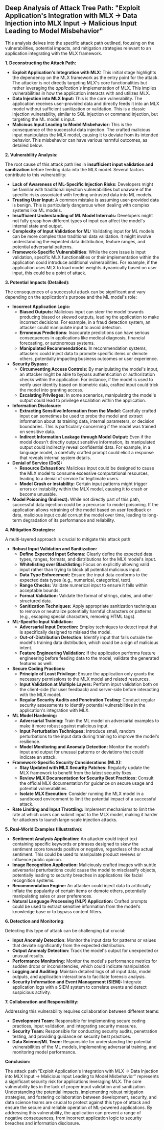 ## Deep Analysis of Attack Tree Path: "Exploit Application's Integration with MLX -> Data Injection into MLX Input -> Malicious Input Leading to Model Misbehavior"

This analysis delves into the specific attack path outlined, focusing on the vulnerabilities, potential impacts, and mitigation strategies relevant to an application integrating with the MLX framework.

**1. Deconstructing the Attack Path:**

* **Exploit Application's Integration with MLX:** This initial stage highlights the dependency on the MLX framework as the entry point for the attack. The attacker is not directly targeting MLX's core functionalities but rather leveraging the *application's* implementation of MLX. This implies vulnerabilities in how the application interacts with and utilizes MLX.
* **Data Injection into MLX Input:** This is the core vulnerability. The application receives user-provided data and directly feeds it into an MLX model without sufficient sanitization or validation. This is a classic injection vulnerability, similar to SQL injection or command injection, but targeting the ML model's input.
* **Malicious Input Leading to Model Misbehavior:** This is the consequence of the successful data injection. The crafted malicious input manipulates the MLX model, causing it to deviate from its intended behavior. This misbehavior can have various harmful outcomes, as detailed below.

**2. Vulnerability Analysis:**

The root cause of this attack path lies in **insufficient input validation and sanitization** before feeding data into the MLX model. Several factors contribute to this vulnerability:

* **Lack of Awareness of ML-Specific Injection Risks:** Developers might be familiar with traditional injection vulnerabilities but unaware of the specific risks associated with feeding untrusted data into ML models.
* **Trusting User Input:**  A common mistake is assuming user-provided data is benign. This is particularly dangerous when dealing with complex systems like ML models.
* **Insufficient Understanding of ML Model Internals:**  Developers might not fully grasp how different types of input can affect the model's internal state and output.
* **Complexity of Input Validation for ML:** Validating input for ML models can be more complex than traditional data validation. It might involve understanding the expected data distribution, feature ranges, and potential adversarial patterns.
* **Framework-Specific Vulnerabilities:** While the core issue is input validation, specific MLX functionalities or their implementation within the application could introduce additional vulnerabilities. For example, if the application uses MLX to load model weights dynamically based on user input, this could be a point of attack.

**3. Potential Impacts (Detailed):**

The consequences of a successful attack can be significant and vary depending on the application's purpose and the ML model's role:

* **Incorrect Application Logic:**
    * **Biased Outputs:** Malicious input can steer the model towards producing biased or skewed outputs, leading the application to make incorrect decisions. For example, in a fraud detection system, an attacker could manipulate input to avoid detection.
    * **Erroneous Predictions:** Inaccurate predictions can have serious consequences in applications like medical diagnosis, financial forecasting, or autonomous systems.
    * **Manipulated Recommendations:** In recommendation systems, attackers could inject data to promote specific items or demote others, potentially impacting business outcomes or user experience.
* **Security Bypass:**
    * **Circumventing Access Controls:** By manipulating the model's input, an attacker might be able to bypass authentication or authorization checks within the application. For instance, if the model is used to verify user identity based on biometric data, crafted input could trick the model into granting access.
    * **Escalating Privileges:** In some scenarios, manipulating the model's output could lead to privilege escalation within the application.
* **Information Disclosure:**
    * **Extracting Sensitive Information from the Model:**  Carefully crafted input can sometimes be used to probe the model and extract information about its training data, internal parameters, or decision boundaries. This is particularly concerning if the model was trained on sensitive data.
    * **Indirect Information Leakage through Model Output:**  Even if the model doesn't directly output sensitive information, its manipulated output could indirectly reveal confidential data. For example, in a language model, a carefully crafted prompt could elicit a response that reveals internal system details.
* **Denial of Service (DoS):**
    * **Resource Exhaustion:** Malicious input could be designed to cause the MLX model to consume excessive computational resources, leading to a denial of service for legitimate users.
    * **Model Crash or Instability:**  Certain input patterns might trigger errors or instability within the MLX model, causing it to crash or become unusable.
* **Model Poisoning (Indirect):** While not directly part of this path, successful data injection could be a precursor to model poisoning. If the application allows retraining of the model based on user feedback or data, malicious input could corrupt the model over time, leading to long-term degradation of its performance and reliability.

**4. Mitigation Strategies:**

A multi-layered approach is crucial to mitigate this attack path:

* **Robust Input Validation and Sanitization:**
    * **Define Expected Input Schema:** Clearly define the expected data types, ranges, formats, and distributions for the MLX model's input.
    * **Whitelisting over Blacklisting:**  Focus on explicitly allowing valid input rather than trying to block all potential malicious input.
    * **Data Type Enforcement:** Ensure the input data conforms to the expected data types (e.g., numerical, categorical, text).
    * **Range Checks:** Validate numerical input to ensure it falls within acceptable bounds.
    * **Format Validation:**  Validate the format of strings, dates, and other structured data.
    * **Sanitization Techniques:**  Apply appropriate sanitization techniques to remove or neutralize potentially harmful characters or patterns (e.g., escaping special characters, removing HTML tags).
* **ML-Specific Input Validation:**
    * **Adversarial Input Detection:** Employ techniques to detect input that is specifically designed to mislead the model.
    * **Out-of-Distribution Detection:** Identify input that falls outside the model's training data distribution, which could be a sign of malicious intent.
    * **Feature Engineering Validation:** If the application performs feature engineering before feeding data to the model, validate the generated features as well.
* **Secure Coding Practices:**
    * **Principle of Least Privilege:** Ensure the application only grants the necessary permissions to the MLX model and related resources.
    * **Input Validation at Multiple Layers:** Perform input validation both on the client-side (for user feedback) and server-side before interacting with the MLX model.
    * **Regular Security Audits and Penetration Testing:**  Conduct regular security assessments to identify potential vulnerabilities in the application's integration with MLX.
* **ML Model Hardening:**
    * **Adversarial Training:** Train the ML model on adversarial examples to make it more robust against malicious input.
    * **Input Perturbation Techniques:**  Introduce small, random perturbations to the input data during training to improve the model's resilience.
    * **Model Monitoring and Anomaly Detection:** Monitor the model's input and output for unusual patterns or deviations that could indicate an attack.
* **Framework-Specific Security Considerations (MLX):**
    * **Stay Updated with MLX Security Patches:** Regularly update the MLX framework to benefit from the latest security fixes.
    * **Review MLX Documentation for Security Best Practices:**  Consult the official MLX documentation for guidance on secure usage and potential vulnerabilities.
    * **Isolate MLX Execution:**  Consider running the MLX model in a sandboxed environment to limit the potential impact of a successful attack.
* **Rate Limiting and Input Throttling:** Implement mechanisms to limit the rate at which users can submit input to the MLX model, making it harder for attackers to launch large-scale injection attacks.

**5. Real-World Examples (Illustrative):**

* **Sentiment Analysis Application:** An attacker could inject text containing specific keywords or phrases designed to skew the sentiment score towards positive or negative, regardless of the actual sentiment. This could be used to manipulate product reviews or influence public opinion.
* **Image Recognition Application:**  Maliciously crafted images with subtle adversarial perturbations could cause the model to misclassify objects, potentially leading to security breaches in applications like facial recognition systems.
* **Recommendation Engine:** An attacker could inject data to artificially inflate the popularity of certain items or demote others, potentially manipulating sales or user preferences.
* **Natural Language Processing (NLP) Application:**  Crafted prompts could be used to extract sensitive information from the model's knowledge base or to bypass content filters.

**6. Detection and Monitoring:**

Detecting this type of attack can be challenging but crucial:

* **Input Anomaly Detection:** Monitor the input data for patterns or values that deviate significantly from the expected distribution.
* **Output Anomaly Detection:** Track the model's output for unexpected or unusual results.
* **Performance Monitoring:**  Monitor the model's performance metrics for sudden drops or inconsistencies, which could indicate manipulation.
* **Logging and Auditing:**  Maintain detailed logs of all input data, model outputs, and application interactions to facilitate forensic analysis.
* **Security Information and Event Management (SIEM):** Integrate application logs with a SIEM system to correlate events and detect suspicious activity.

**7. Collaboration and Responsibility:**

Addressing this vulnerability requires collaboration between different teams:

* **Development Team:** Responsible for implementing secure coding practices, input validation, and integrating security measures.
* **Security Team:** Responsible for conducting security audits, penetration testing, and providing guidance on security best practices.
* **Data Science/ML Team:** Responsible for understanding the potential vulnerabilities of the ML models, implementing adversarial training, and monitoring model performance.

**Conclusion:**

The attack path "Exploit Application's Integration with MLX -> Data Injection into MLX Input -> Malicious Input Leading to Model Misbehavior" represents a significant security risk for applications leveraging MLX. The core vulnerability lies in the lack of proper input validation and sanitization. Understanding the potential impacts, implementing robust mitigation strategies, and fostering collaboration between development, security, and data science teams are crucial to protect against this type of attack and ensure the secure and reliable operation of ML-powered applications. By addressing this vulnerability, the application can prevent a range of negative consequences, from incorrect application logic to security breaches and information disclosure.
